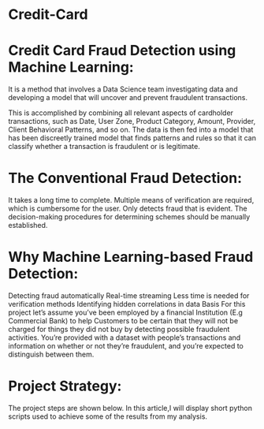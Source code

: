 # Credit-Card
# Credit Card Fraud Detection using Machine Learning:
  It is a method that involves a Data Science team investigating data and developing a model that will uncover and prevent fraudulent transactions.

  This is accomplished by combining all relevant aspects of cardholder transactions, such as Date, User Zone, Product Category, Amount, Provider, Client Behavioral Patterns, and so on. The data is then fed into a model that has been discreetly trained model that finds patterns and rules so that it can classify whether a transaction is fraudulent or is legitimate.

# The Conventional Fraud Detection: 
  It takes a long time to complete. Multiple means of verification are required, which is cumbersome for the user. Only detects fraud that is evident. The decision-making procedures for determining schemes should be manually established. 

# Why Machine Learning-based Fraud Detection:

  Detecting fraud automatically Real-time streaming Less time is needed for verification methods Identifying hidden correlations in data Basis For this project let’s assume you’ve been employed by a financial Institution (E.g Commercial Bank) to help Customers to be certain that they will not be charged for things they did not buy by detecting possible fraudulent activities. You’re provided with a dataset with people’s transactions and information on whether or not they’re fraudulent, and you’re expected to distinguish between them.

# Project Strategy:
  The project steps are shown below. In this article,I will display short python scripts used to achieve some of the results from my analysis.
